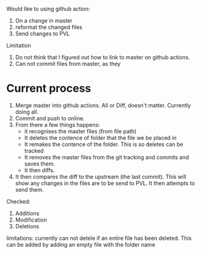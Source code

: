 
Would like to using github action:

1. On a change in master
2. reformat the changed files
3. Send changes to PVL

Limitation

1. Do not think that I figured out how to link to master on github actions. 
2. Can not commit files from master, as they 


# Current process

1. Merge master into github actions. All or Diff, doesn't matter. Currently doing all. 
2. Commit and push to online. 
3. From there a few things happens:
	* it recognises the master files (from file path)
	* It deletes the contence of folder that the file we be placed in
	* It remakes the contence of the folder. This is so deletes can be tracked
	* It removes the master files from the git tracking and commits and saves them. 
	* It then diffs. 
4. It then compares the diff to the upstream (the last commit). This will show any changes in the files are to be send to PVL. It then attempts to send them. 


Checked:

1. Additions
2. Modification
3. Deletions

limitations:
	currently can not detele if an entire file has been deleted. This can be added by adding an empty file with the folder name 
 
